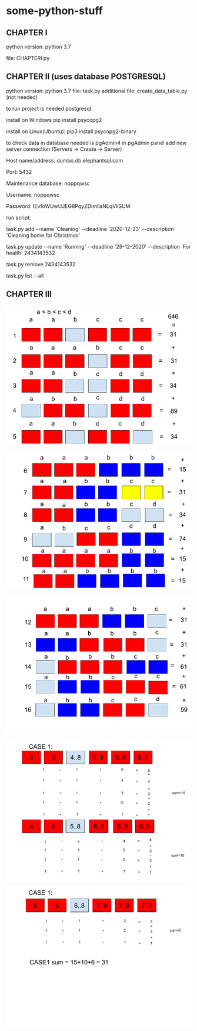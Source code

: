 # some-python-stuff

CHAPTER I
---------------------------------
python version: python 3.7

file: CHAPTERI.py

CHAPTER II (uses database POSTGRESQL)
---------------------------------
python version: python 3.7
file: task.py
additional file: create_data_table.py (not needed)

to run project is needed postgresql:

install on Windows
pip install psycopg2

install on Linux(Ubuntu):
pip3 install psycopg2-binary

to check data in database needed is pgAdmin4
in pgAdmin panel add new server connection (Servers -> Create -> Server)

Host name/address: dumbo.db.elephantsql.com

Port: 5432

Maintenance database: noppqwsc

Username: noppqwsc

Password: IEvfoWUwUJEG8PqyZDimIlaNLqVllSUM

run script:

task.py add --name 'Cleaning' --deadline '2020-12-23' --description 'Cleaning home for Christmas' 

task.py update --name 'Running' --deadline '29-12-2020' --description 'For health' 2434143532

task.py remove 2434143532

task.py list --all

CHAPTER III
---------------------------------
![](images/password.png)

![](images/password1.1.png)

![](images/password1.2.png)

![](images/CASE1.png)

![](images/CASE1.1.png)
